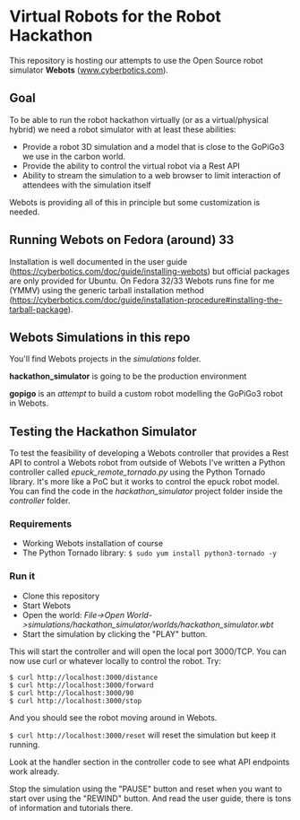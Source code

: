 # Virtual Robots for the Robot Hackathon

This repository is hosting our attempts to use the Open Source robot simulator **Webots** (www.cyberbotics.com).

## Goal

To be able to run the robot hackathon virtually (or as a virtual/physical hybrid) we need a robot simulator with at least these abilities:

* Provide a robot 3D simulation and a model that is close to the GoPiGo3 we use in the carbon world.
* Provide the ability to control the virtual robot via a Rest API
* Ability to stream the simulation to a web browser to limit interaction of attendees with the simulation itself

Webots is providing all of this in principle but some customization is needed.

## Running Webots on Fedora (around) 33

Installation is well documented in the user guide (https://cyberbotics.com/doc/guide/installing-webots) but official packages are only provided for Ubuntu. On Fedora 32/33 Webots runs fine for me (YMMV) using the generic tarball installation method (https://cyberbotics.com/doc/guide/installation-procedure#installing-the-tarball-package).

## Webots Simulations in this repo

You'll find Webots projects in the *simulations* folder.

**hackathon_simulator** is going to be the production environment

**gopigo** is an *attempt* to build a custom robot modelling the GoPiGo3 robot in Webots.

## Testing the Hackathon Simulator

To test the feasibility of developing a Webots controller that provides a Rest API to control a Webots robot from outside of Webots I've written a Python controller called *epuck_remote_tornado.py* using the Python Tornado library. It's more like a PoC but it works to control the epuck robot model. You can find the code in the *hackathon_simulator* project folder inside the *controller* folder.

### Requirements

* Working Webots installation of course
* The Python Tornado library: `$ sudo yum install python3-tornado -y`

### Run it

* Clone this repository
* Start Webots
* Open the world: *File->Open World->simulations/hackathon_simulator/worlds/hackathon_simulator.wbt*
* Start the simulation by clicking the "PLAY" button.

This will start the controller and will open the local port 3000/TCP. You can now use curl or whatever locally to control the robot. Try:

```
$ curl http://localhost:3000/distance
$ curl http://localhost:3000/forward
$ curl http://localhost:3000/90
$ curl http://localhost:3000/stop
```

And you should see the robot moving around in Webots.

`$ curl http://localhost:3000/reset` will reset the simulation but keep it running.

Look at the handler section in the controller code to see what API endpoints work already.

Stop the simulation using the "PAUSE" button and reset when you want to start over using the "REWIND" button. And read the user guide, there is tons of information and tutorials there.